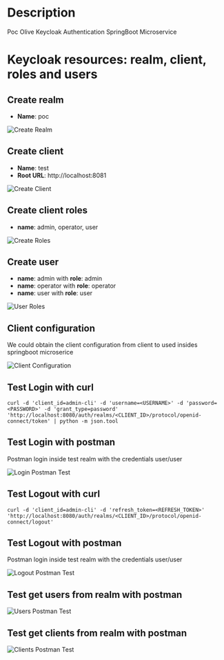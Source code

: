 # Description
Poc Olive Keycloak Authentication SpringBoot Microservice

# Keycloak resources: realm, client, roles and users

## Create realm

- **Name**: poc

![Create Realm](captures/keycloak_realm.png "Create Realm")

## Create client

- **Name**: test
- **Root URL**: http://localhost:8081

![Create Client](captures/keycloak_client.png "Create Client")

## Create client roles
- **name**: admin, operator, user

![Create Roles](captures/client_roles.png "Client Roles")

## Create user
- **name**: admin with **role**: admin
- **name**: operator with **role**: operator
- **name**: user with **role**: user

![User Roles](captures/user_roles.png "User Roles")

## Client configuration
We could obtain the client configuration from client to used insides springboot microserice

![Client Configuration](captures/client_config.png "Client Configuration")

## Test Login with curl
```shell
curl -d 'client_id=admin-cli' -d 'username=<USERNAME>' -d 'password=<PASSWORD>' -d 'grant_type=password' 'http://localhost:8080/auth/realms/<CLIENT_ID>/protocol/openid-connect/token' | python -m json.tool
```

## Test Login with postman
Postman login inside test realm with the credentials user/user

![Login Postman Test](captures/postman_login.png "Login Postman Test")

## Test Logout with curl
```shell
curl -d 'client_id=admin-cli' -d 'refresh_token=<REFRESH_TOKEN>' 'http://localhost:8080/auth/realms/<CLIENT_ID>/protocol/openid-connect/logout'
```

## Test Logout with postman
Postman login inside test realm with the credentials user/user

![Logout Postman Test](captures/postman_logout.png "Logout Postman Test")

## Test get users from realm with postman

![Users Postman Test](captures/postman_users.png "Users Postman Test")

## Test get clients from realm with postman

![Clients Postman Test](captures/postman_clients.png "Clients Postman Test")